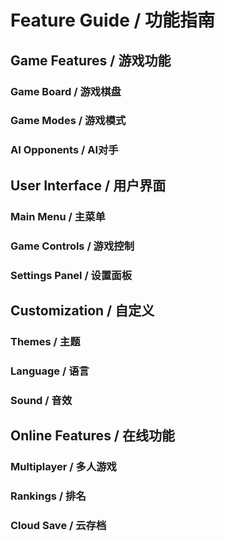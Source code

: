 # Feature Guide / 功能指南

## Game Features / 游戏功能

### Game Board / 游戏棋盘

### Game Modes / 游戏模式

### AI Opponents / AI对手

## User Interface / 用户界面

### Main Menu / 主菜单

### Game Controls / 游戏控制

### Settings Panel / 设置面板

## Customization / 自定义

### Themes / 主题

### Language / 语言

### Sound / 音效

## Online Features / 在线功能

### Multiplayer / 多人游戏

### Rankings / 排名

### Cloud Save / 云存档 